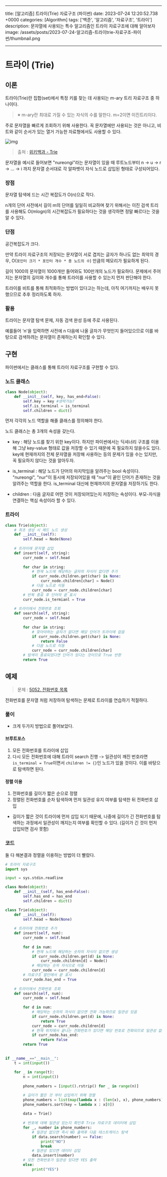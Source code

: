 

---
title: [알고리즘] 트라이(Trie) 자료구조 (파이썬)
date: 2023-07-24 12:20:52.738 +0000
categories: [Algorithm]
tags: ['백준', '알고리즘', '자료구조', '트라이']
description: 문자열에 사용되는 특수 알고리즘인 트라이 자료구조에 대해 알아보자
image: /assets/posts/2023-07-24-알고리즘-트라이trie-자료구조-파이썬/thumbnail.png

---

# 트라이 (Trie)

## 이론

트라이(Trie)란 집합(set)에서 특정 키를 찾는 데 사용되는 m-ary 트리 자료구조 중 하나이다.
> ※ m-ary란 최대로 가질 수 있는 자식의 수를 말한다. m=2이면 이진트리이다.

주로 문자열을 빠르게 조회하기 위해 사용한다. 꼭 문자열에만 사용되는 것은 아니고, 비트와 같이 순서가 있는 열거 가능한 자료형에서도 사용할 수 있다.

![img](/assets/posts/2023-07-24-알고리즘-트라이trie-자료구조-파이썬/img0.png)
> 출처 : [위키백과 - Trie](https://en.wikipedia.org/wiki/Trie)

문자열을 예시로 들어보면 "nureongi"라는 문자열이 있을 때 루트노드부터 n -> u -> r -> ... -> i 까지 문자열 순서대로 각 알파벳이 자식 노드로 삽입된 형태로 구성되어있다.

### 장점

문자열 탐색에 드는 시간 복잡도가 O(n)으로 작다.

n개의 단어 사전에서 길이 m의 단어를 일일히 비교하며 찾기 위해서는 이진 검색 트리를 사용해도 O(mlogn)의 시간복잡도가 필요하다는 것을 생각하면 정말 빠르다는 것을 알 수 있다.

### 단점

공간복잡도가 크다.

만약 트라이 자료구조의 저장되는 문자열이 서로 겹치는 글자가 하나도 없는 최악의 경우, O(`포인터 크기 * 포인터 개수 * 총 노드의 수`) 만큼의 메모리가 필요하게 된다.

길이 1000의 문자열이 1000개만 들어와도 100만개의 노드가 필요하다.
문제에서 주어지는 문자열의 길이와 개수를 통해 트라이를 사용할 수 있는지 먼저 판단해야 한다.

트라이를 비트를 통해 최적화하는 방법이 있다고는 하는데, 아직 여기까지는 배우지 못했으므로 추후 정리하도록 하자.

### 활용

트라이는 문자열 탐색 문제, 자동 검색 완성 등에 주로 사용된다.

예를들어 'n'을 입력하면 사전에 n 다음에 나올 글자가 무엇인지 들어있으므로 이를 바탕으로 검색하려는 문자열이 존재하는지 확인할 수 있다.

## 구현

파이썬에서는 클래스를 통해 트라이 자료구조를 구현할 수 있다.

### 노드 클래스

```python
class Node(object):
    def __init__(self, key, has_end=False):
        self.key = key #생략가능?
        self.is_terminal = is_terminal
        self.children = dict()
```

먼저 각각의 노드 역할을 해줄 클래스를 정의해야 한다.

노드 클래스는 총 3개의 속성을 갖는다.

- key : 해당 노드를 찾기 위한 key이다. 
하지만 파이썬에서는 딕셔너리 구조를 이용해 그냥 key-value 형태로 값을 저장할 수 있기 때문에 꼭 필요하지 않을수도 있다.
key에 현재까지의 전체 문자열을 저장해 사용하는 등의 문제가 있을 수는 있지만, 꼭 필요하지 않다는 것을 알아두자.

- is_terminal : 해당 노드가 단어의 마지막임을 알려주는 bool 속성이다. "nureongi", "nur"이 동시에 저장되어있을 때 "nur"이 끝인 단어가 존재하는 것을 알려주는 역할을 한다. is_terminal 대신에 현재까지의 문자열을 저장하기도 한다.

- children : 다음 글자로 어떤 것이 저장되어있는지 저장하는 속성이다. 부모-자식을 연결하는 핵심 속성이라 할 수 있다.

### 트라이

```python
class Trie(object):
	# 최초 생성 시 헤드 노드 생성
    def __init__(self):
        self.head = Node(None)
    
    # 트라이에 문자열 삽입
    def insert(self, string):
        curr_node = self.head
        
        for char in string:
            # 현재 노드에 해당하는 글자의 자식이 없다면 추가
            if curr_node.children.get(char) is None:
                curr_node.children[char] = Node()
            # 다음 노드로 이동
            curr_node = curr_node.children[char]
        # 반복 종료 후 단어의 끝 표시
        curr_node.is_termianl = True
    
    # 트라이에서 전화번호 조회
    def search(self, string):
        curr_node = self.head
        
        for char in string:
            # 찾아야하는 글자가 없다면 해당 단어가 트라이에 없음
            if curr_node.children.get(char) is None:
                return False
            # 다음 노드로 이동
            curr_node = curr_node.children[char]
        # 탐색이 종료되었다면 단어가 있다는 것이므로 True 반환    
        return True
```

## 예제

> 문제 : [5052. 전화번호 목록](https://www.acmicpc.net/problem/5052)

전화번호를 문자열 처럼 저장하여 탐색하는 문제로 트라이를 연습하기 적절하다.

### 풀이

- 크게 두가지 방법으로 풀어보았다.

#### 브루트포스

1. 모든 전화번호를 트라이에 삽입
2. 다시 모든 전화번호에 대해 트라이 search 진행 -> 일관성이 깨진 번호라면 `is_terminal = True`이면서 `children != {}`인 노드가 있을 것이다. 이를 바탕으로 탐색하면 된다.

#### 정렬 이용

1. 전화번호를 길이가 짧은 순으로 정렬
2. 정렬된 전화번호를 순차 탐색하며 먼저 일관성 유지 여부를 탐색한 뒤 전화번호 삽입

- 길이가 짧은 것이 트라이에 먼저 삽입 되기 때문에, 나중에 길이가 긴 전화번호를 탐색하는 과정에서 일관성이 깨지는지 여부를 확인할 수 있다. (길이가 긴 것이 먼저 삽입되면 검사 못함)

### 코드

둘 다 해본결과 정렬을 이용하는 방법이 더 빨랐다.

```python
# 트라이 자료구조
import sys

input = sys.stdin.readline

class Node(object):
    def __init__(self, has_end=False):
        self.has_end = has_end
        self.children = dict()

class Trie(object):
    def __init__(self):
        self.head = Node(None)
    
    # 트라이에 전화번호 추가 
    def insert(self, num):
        curr_node = self.head
        
        for d in num:
            # 현재 노드에 해당하는 숫자의 자식이 없으면 생성
            if curr_node.children.get(d) is None:
                curr_node.children[d] = Node()
            # 해당하는 숫자 자식으로 이동
            curr_node = curr_node.children[d]
        # 자료구조 말단에서 끝 표시
        curr_node.has_end = True
    
    # 트라이에서 전화번호 조회
    def search(self, num):
        curr_node = self.head
        
        for d in num:
            # 해당하는 숫자의 자식이 없으면 전화 가능하므로 일관성 있음
            if curr_node.children.get(d) is None:
                return True
            curr_node = curr_node.children[d]
            # 현재 위치에서 끝나는 전화번호가 있다면 해당 번호로 전화되므로 일관성 없음
            if curr_node.has_end:
                return False
        return True
        
        
if __name__=="__main__":
    t = int(input())
    
    for _ in range(t):
        n = int(input())
        
        phone_numbers = [input().rstrip() for _ in range(n)]

        # 길이가 짧은 것 부터 삽입하기 위해 정렬
        phone_numbers = list(map(lambda x : (len(x), x), phone_numbers))
        phone_numbers.sort(key = lambda x : x[0])
        
        data = Trie()
        
        # 번호에 대해 일관성 있는지 확인후 Trie 자료구조 데이터에 삽입
        for _, number in phone_numbers:
            # 일관성 없으면 즉시 NO 출력후 다음 테스트케이스 탐색
            if data.search(number) == False:
                print("NO")
                break
            # 일관성 있으면 데이터 삽입
            data.insert(number)
        # 모든 전화번호가 일관성 있다면 YES 출력
        else:
            print("YES")
```



        
